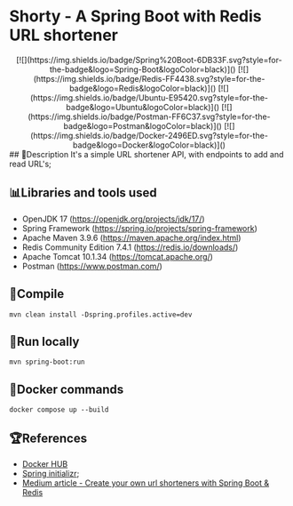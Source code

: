 # Shorty - A Spring Boot with Redis URL shortener

<div align="center">
[![](https://img.shields.io/badge/Spring%20Boot-6DB33F.svg?style=for-the-badge&logo=Spring-Boot&logoColor=black)]()
[![](https://img.shields.io/badge/Redis-FF4438.svg?style=for-the-badge&logo=Redis&logoColor=black)]()
[![](https://img.shields.io/badge/Ubuntu-E95420.svg?style=for-the-badge&logo=Ubuntu&logoColor=black)]()
[![](https://img.shields.io/badge/Postman-FF6C37.svg?style=for-the-badge&logo=Postman&logoColor=black)]()
[![](https://img.shields.io/badge/Docker-2496ED.svg?style=for-the-badge&logo=Docker&logoColor=black)]()
</div>
## 📄Description
It's a simple URL shortener API, with endpoints to add and read URL's;

## 📊Libraries and tools used 
- OpenJDK 17 (https://openjdk.org/projects/jdk/17/)
- Spring Framework (https://spring.io/projects/spring-framework)
- Apache Maven 3.9.6 (https://maven.apache.org/index.html)
- Redis Community Edition 7.4.1 (https://redis.io/downloads/)
- Apache Tomcat 10.1.34 (https://tomcat.apache.org/)
- Postman (https://www.postman.com/)

## 🚀Compile
```
mvn clean install -Dspring.profiles.active=dev
```

## 🚀Run locally
```
mvn spring-boot:run
```

## 🐳Docker commands
```
docker compose up --build
```

## 🏆References
- [Docker HUB](https://hub.docker.com/)
- [Spring initializr](https://start.spring.io/);
- [Medium article - Create your own url shorteners with Spring Boot & Redis](https://medium.com/geekculture/create-your-own-url-shorteners-with-spring-boot-redis-289c9000f747)

